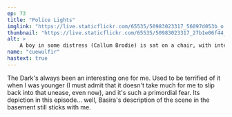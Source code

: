 ```yaml
---
ep: 73
title: "Police Lights"
imglink: "https://live.staticflickr.com/65535/50983023317_56097d053b_o.jpg"
thumbnail: "https://live.staticflickr.com/65535/50983023317_27b1e06f44_q.jpg"
alt: >
    A boy in some distress (Callum Brodie) is sat on a chair, with intense, scribbled darkness rising up around his legs. 
name: "cuewulfir"
hastext: true
---
```

The Dark's always been an interesting one for me. Used to be terrified of it when I was younger (I must admit that it doesn't take much for me to slip back into that unease, even now), and it's such a primordial fear. Its depiction in this episode... well, Basira's description of the scene in the basement still sticks with me.